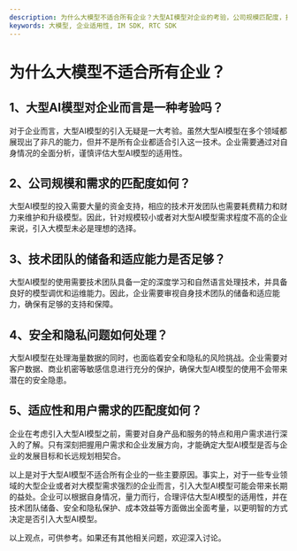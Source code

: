 ```yaml
---
description: 为什么大模型不适合所有企业？大型AI模型对企业的考验，公司规模匹配度，技术团队能力，安全和隐私问题处理。
keywords: 大模型, 企业适用性, IM SDK, RTC SDK
---
```

# 为什么大模型不适合所有企业？

## 1、大型AI模型对企业而言是一种考验吗？
对于企业而言，大型AI模型的引入无疑是一大考验。虽然大型AI模型在多个领域都展现出了非凡的能力，但并不是所有企业都适合引入这一技术。企业需要通过对自身情况的全面分析，谨慎评估大型AI模型的适用性。

## 2、公司规模和需求的匹配度如何？
大型AI模型的投入需要大量的资金支持，相应的技术开发团队也需要耗费精力和财力来维护和升级模型。因此，针对规模较小或者对大型AI模型需求程度不高的企业来说，引入大模型未必是理想的选择。

## 3、技术团队的储备和适应能力是否足够？
大型AI模型的使用需要技术团队具备一定的深度学习和自然语言处理技术，并具备良好的模型调优和运维能力。因此，企业需要审视自身技术团队的储备和适应能力，确保有足够的支持和保障。

## 4、安全和隐私问题如何处理？
大型AI模型在处理海量数据的同时，也面临着安全和隐私的风险挑战。企业需要对客户数据、商业机密等敏感信息进行充分的保护，确保大型AI模型的使用不会带来潜在的安全隐患。

## 5、适应性和用户需求的匹配度如何？
企业在考虑引入大型AI模型之前，需要对自身产品和服务的特点和用户需求进行深入的了解。只有深刻把握用户需求和企业发展方向，才能确定大型AI模型是否与企业的发展目标和长远规划相契合。

以上是对于大型AI模型不适合所有企业的一些主要原因。事实上，对于一些专业领域的大型企业或者对大模型需求强烈的企业而言，引入大型AI模型可能会带来长期的益处。企业可以根据自身情况，量力而行，合理评估大型AI模型的适用性，并在技术团队储备、安全和隐私保护、成本效益等方面做出全面考量，以更明智的方式决定是否引入大型AI模型。

以上观点，可供参考。如果还有其他相关问题，欢迎深入讨论。
